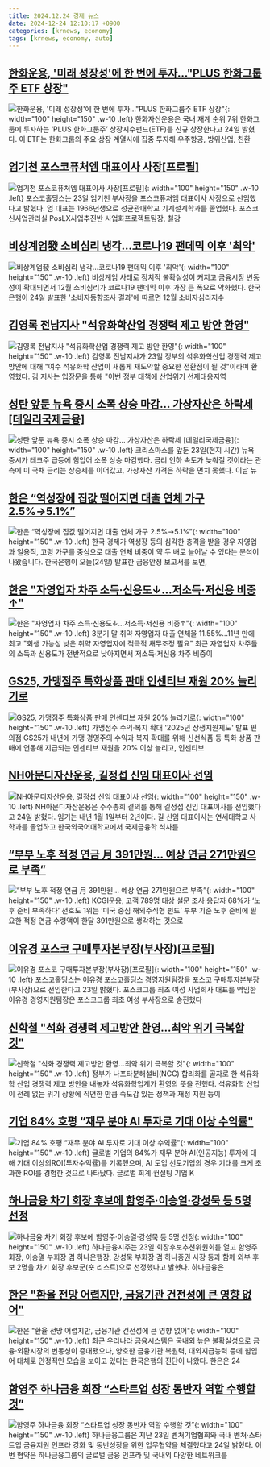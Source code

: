 ```yaml
---
title: 2024.12.24 경제 뉴스
date: 2024-12-24 12:10:17 +0900
categories: [krnews, economy]
tags: [krnews, economy, auto]
---
```

## [한화운용, '미래 성장성'에 한 번에 투자…"PLUS 한화그룹주 ETF 상장"](https://n.news.naver.com/mnews/article/277/0005522455)

![한화운용, '미래 성장성'에 한 번에 투자…"PLUS 한화그룹주 ETF 상장"](https://mimgnews.pstatic.net/image/origin/277/2024/12/24/5522455.jpg?type=nf220_150){: width="100" height="150" .w-10 .left}
한화자산운용은 국내 재계 순위 7위 한화그룹에 투자하는 ‘PLUS 한화그룹주’ 상장지수펀드(ETF)를 신규 상장한다고 24일 밝혔다. 이 ETF는 한화그룹의 주요 상장 계열사에 집중 투자해 우주항공, 방위산업, 친환

## [엄기천 포스코퓨처엠 대표이사 사장[프로필]](https://n.news.naver.com/mnews/article/003/0012978111)

![엄기천 포스코퓨처엠 대표이사 사장[프로필]](https://mimgnews.pstatic.net/image/origin/003/2024/12/23/12978111.jpg?type=nf220_150){: width="100" height="150" .w-10 .left}
포스코홀딩스는 23일 엄기천 부사장을 포스코퓨처엠 대표이사 사장으로 선임했다고 밝혔다. 엄 대표는 1966년생으로 성균관대학교 기계설계학과를 졸업했다. 포스코 신사업관리실 PosLX사업추진반 사업화프로젝트팀장, 철강

## [비상계엄發 소비심리 냉각…코로나19 팬데믹 이후 '최악'](https://n.news.naver.com/mnews/article/015/0005073842)

![비상계엄發 소비심리 냉각…코로나19 팬데믹 이후 '최악'](https://mimgnews.pstatic.net/image/origin/015/2024/12/24/5073842.jpg?type=nf220_150){: width="100" height="150" .w-10 .left}
비상계엄 사태로 정치적 불확실성이 커지고 금융시장 변동성이 확대되면서 12월 소비심리가 코로나19 팬데믹 이후 가장 큰 폭으로 악화했다. 한국은행이 24일 발표한 '소비자동향조사 결과'에 따르면 12월 소비자심리지수

## [김영록 전남지사 "석유화학산업 경쟁력 제고 방안 환영"](https://n.news.naver.com/mnews/article/003/0012978181)

![김영록 전남지사 "석유화학산업 경쟁력 제고 방안 환영"](https://mimgnews.pstatic.net/image/origin/003/2024/12/23/12978181.jpg?type=nf220_150){: width="100" height="150" .w-10 .left}
김영록 전남지사가 23일 정부의 석유화학산업 경쟁력 제고 방안에 대해 "여수 석유화학 산업이 새롭게 재도약할 중요한 전환점이 될 것"이라며 환영했다. 김 지사는 입장문을 통해 "이번 정부 대책에 산업위기 선제대응지역

## [성탄 앞둔 뉴욕 증시 소폭 상승 마감… 가상자산은 하락세 [데일리국제금융]](https://n.news.naver.com/mnews/article/011/0004431551)

![성탄 앞둔 뉴욕 증시 소폭 상승 마감… 가상자산은 하락세 [데일리국제금융]](https://mimgnews.pstatic.net/image/origin/011/2024/12/24/4431551.jpg?type=nf220_150){: width="100" height="150" .w-10 .left}
크리스마스를 앞둔 23일(현지 시간) 뉴욕 증시가 테크주 급등에 힘입어 소폭 상승 마감했다. 금리 인하 속도가 늦춰질 것이라는 관측에 미 국채 금리는 상승세를 이어갔고, 가상자산 가격은 하락을 면치 못했다. 이날 뉴

## [한은 “역성장에 집값 떨어지면 대출 연체 가구 2.5%→5.1%”](https://n.news.naver.com/mnews/article/056/0011863178)

![한은 “역성장에 집값 떨어지면 대출 연체 가구 2.5%→5.1%”](https://mimgnews.pstatic.net/image/origin/056/2024/12/24/11863178.jpg?type=nf220_150){: width="100" height="150" .w-10 .left}
한국 경제가 역성장 등의 심각한 충격을 받을 경우 자영업과 일용직, 고령 가구를 중심으로 대출 연체 비중이 약 두 배로 늘어날 수 있다는 분석이 나왔습니다. 한국은행이 오늘(24일) 발표한 금융안정 보고서를 보면,

## [한은 "자영업자 차주 소득·신용도↓…저소득·저신용 비중↑"](https://n.news.naver.com/mnews/article/001/0015123020)

![한은 "자영업자 차주 소득·신용도↓…저소득·저신용 비중↑"](https://mimgnews.pstatic.net/image/origin/001/2024/12/24/15123020.jpg?type=nf220_150){: width="100" height="150" .w-10 .left}
3분기 말 취약 자영업자 대출 연체율 11.55%…11년 만에 최고 "회생 가능성 낮은 취약 자영업자에 적극적 채무조정 필요" 최근 자영업자 차주들의 소득과 신용도가 전반적으로 낮아지면서 저소득·저신용 차주 비중이

## [GS25, 가맹점주 특화상품 판매 인센티브 재원 20% 늘리기로](https://n.news.naver.com/mnews/article/001/0015122728)

![GS25, 가맹점주 특화상품 판매 인센티브 재원 20% 늘리기로](https://mimgnews.pstatic.net/image/origin/001/2024/12/24/15122728.jpg?type=nf220_150){: width="100" height="150" .w-10 .left}
가맹점주 수익·복지 확대 '2025년 상생지원제도' 발표 편의점 GS25가 내년에 가맹 경영주의 수익과 복지 확대를 위해 신선식품 등 특화 상품 판매에 연동해 지급되는 인센티브 재원을 20% 이상 늘리고, 인센티브

## [NH아문디자산운용, 길정섭 신임 대표이사 선임](https://n.news.naver.com/mnews/article/119/0002907312)

![NH아문디자산운용, 길정섭 신임 대표이사 선임](https://mimgnews.pstatic.net/image/origin/119/2024/12/24/2907312.jpg?type=nf220_150){: width="100" height="150" .w-10 .left}
NH아문디자산운용은 주주총회 결의를 통해 길정섭 신임 대표이사를 선임했다고 24일 밝혔다. 임기는 내년 1월 1일부터 2년이다. 길 신임 대표이사는 연세대학교 사학과를 졸업하고 한국외국어대학교에서 국제금융학 석사를

## [“부부 노후 적정 연금 月 391만원… 예상 연금 271만원으로 부족”](https://n.news.naver.com/mnews/article/366/0001042412)

![“부부 노후 적정 연금 月 391만원… 예상 연금 271만원으로 부족”](https://mimgnews.pstatic.net/image/origin/366/2024/12/24/1042412.jpg?type=nf220_150){: width="100" height="150" .w-10 .left}
KCGI운용, 고객 789명 대상 설문 조사 응답자 68%가 ‘노후 준비 부족하다’ 선호도 1위는 ‘미국 중심 해외주식형 펀드’ 부부 기준 노후 준비에 필요한 적정 연금 수령액이 한달 391만원으로 생각하는 것으로

## [이유경 포스코 구매투자본부장(부사장)[프로필]](https://n.news.naver.com/mnews/article/119/0002907195)

![이유경 포스코 구매투자본부장(부사장)[프로필]](https://mimgnews.pstatic.net/image/origin/119/2024/12/23/2907195.jpg?type=nf220_150){: width="100" height="150" .w-10 .left}
포스코홀딩스는 이유경 포스코홀딩스 경영지원팀장을 포스코 구매투자본부장(부사장)으로 선임한다고 23일 밝혔다. 포스코그룹 최초 여성 사업회사 대표를 역임한 이유경 경영지원팀장은 포스코그룹 최초 여성 부사장으로 승진했다

## [신학철 "석화 경쟁력 제고방안 환영…최악 위기 극복할 것"](https://n.news.naver.com/mnews/article/029/0002924897)

![신학철 "석화 경쟁력 제고방안 환영…최악 위기 극복할 것"](https://mimgnews.pstatic.net/image/origin/029/2024/12/23/2924897.jpg?type=nf220_150){: width="100" height="150" .w-10 .left}
정부가 나프타분해설비(NCC) 합리화를 골자로 한 석유화학 산업 경쟁력 제고 방안을 내놓자 석유화학업계가 환영의 뜻을 전했다. 석유화학 산업이 전례 없는 위기 상황에 직면한 만큼 속도감 있는 정책과 재정 지원 등이

## [기업 84% 호평 “재무 분야 AI 투자로 기대 이상 수익률"](https://n.news.naver.com/mnews/article/014/0005286595)

![기업 84% 호평 “재무 분야 AI 투자로 기대 이상 수익률"](https://mimgnews.pstatic.net/image/origin/014/2024/12/24/5286595.jpg?type=nf220_150){: width="100" height="150" .w-10 .left}
글로벌 기업의 84%가 재무 분야 AI(인공지능) 투자에 대해 기대 이상의ROI(투자수익률)를 기록했으며, AI 도입 선도기업의 경우 기대를 크게 초과한 ROI를 경험한 것으로 나타났다. 글로벌 회계·컨설팅 기업 K

## [하나금융 차기 회장 후보에 함영주·이승열·강성묵 등 5명 선정](https://n.news.naver.com/mnews/article/020/0003605867)

![하나금융 차기 회장 후보에 함영주·이승열·강성묵 등 5명 선정](https://mimgnews.pstatic.net/image/origin/020/2024/12/23/3605867.jpg?type=nf220_150){: width="100" height="150" .w-10 .left}
하나금융지주는 23일 회장후보추천위원회를 열고 함영주 회장, 이승열 부회장 겸 하나은행장, 강성묵 부회장 겸 하나증권 사장 등과 함께 외부 후보 2명을 차기 회장 후보군(숏 리스트)으로 선정했다고 밝혔다. 하나금융은

## [한은 "환율 전망 어렵지만, 금융기관 건전성에 큰 영향 없어"](https://n.news.naver.com/mnews/article/421/0007984348)

![한은 "환율 전망 어렵지만, 금융기관 건전성에 큰 영향 없어"](https://mimgnews.pstatic.net/image/origin/421/2024/12/24/7984348.jpg?type=nf220_150){: width="100" height="150" .w-10 .left}
최근 우리나라 금융시스템은 국내외 높은 불확실성으로 금융·외환시장의 변동성이 증대됐으나, 양호한 금융기관 복원력, 대외지급능력 등에 힘입어 대체로 안정적인 모습을 보이고 있다는 한국은행의 진단이 나왔다. 한은은 24

## [함영주 하나금융 회장 “스타트업 성장 동반자 역할 수행할 것”](https://n.news.naver.com/mnews/article/366/0001042383)

![함영주 하나금융 회장 “스타트업 성장 동반자 역할 수행할 것”](https://mimgnews.pstatic.net/image/origin/366/2024/12/24/1042383.jpg?type=nf220_150){: width="100" height="150" .w-10 .left}
하나금융그룹은 지난 23일 벤처기업협회와 국내 벤처·스타트업 금융지원 인프라 강화 및 동반성장을 위한 업무협약을 체결했다고 24일 밝혔다. 이번 협약은 하나금융그룹의 글로벌 금융 인프라 및 국내외 다양한 네트워크를

